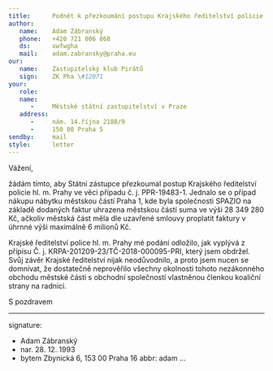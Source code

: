 ```yaml
---
title:      Podnět k přezkoumání postupu Krajského ředitelství policie hl. m. Prahy
author:
   name:    Adam Zábranský
   phone:   +420 721 006 868
   ds:      xwfwgha
   mail:    adam.zabransky@praha.eu
our:
   name:    Zastupitelský klub Pirátů
   sign:    ZK Pha \#12071
your:
   role:    
   name:    
      -     Městské státní zastupitelství v Praze
   address:
      -     nám. 14.října 2188/9
      -     150 00 Praha 5
sendby:     mail
style:      letter
---
```


Vážení,

žádám tímto, aby Státní zástupce přezkoumal postup Krajského ředitelství policie hl. m. Prahy ve věci případu č. j. PPR-19483-1. Jednalo se o případ nákupu nábytku městskou částí Praha 1, kde byla společnosti SPAZIO na základě dodaných faktur uhrazena městskou částí suma ve výši 28 349 280 Kč, ačkoliv městská část měla dle uzavřené smlouvy proplatit faktury v úhrnné výši maximálně 6 milionů Kč. 

Krajské ředitelství police hl. m. Prahy mé podání odložilo, jak vyplývá z přípisu Č. j. KRPA-201209-23/TČ-2018-000095-PRI, který jsem obdržel. Svůj závěr Krajské ředitelství nijak neodůvodnilo, a proto jsem nucen se domnívat, že dostatečně neprověřilo všechny okolnosti tohoto nezákonného obchodu městské části s obchodní společností vlastněnou členkou koaliční strany na radnici.

S pozdravem

---
signature:
  - Adam Zábranský
  - nar. 28. 12. 1993
  - bytem Zbynická 6, 153 00 Praha 16
abbr:       adam
...
